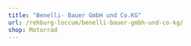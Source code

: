 ```yaml
---
title: "Benelli- Bauer GmbH und Co.KG"
url: /rehburg-loccum/benelli-bauer-gmbh-und-co-kg/
shop: Motorrad
---
```

